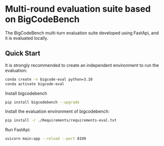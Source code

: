 # Multi-round evaluation suite based on BigCodeBench

The BigCodeBench multi-turn evaluation suite developed using FastApi, and it is evaluated locally.

## Quick Start

It is strongly recommended to create an independent environment to run the evaluation:
```bash
conda create -n bigcode-eval python=3.10
conda activate bigcode-eval
```

Install bigcodebench
```bash
pip install bigcodebench --upgrade
```

Install the evaluation environment of bigcodebench:
```bash
pip install -r ./Requirements/requirements-eval.txt
```

Run FastApi:
```bash
uvicorn main:app --reload --port 8199 
```
